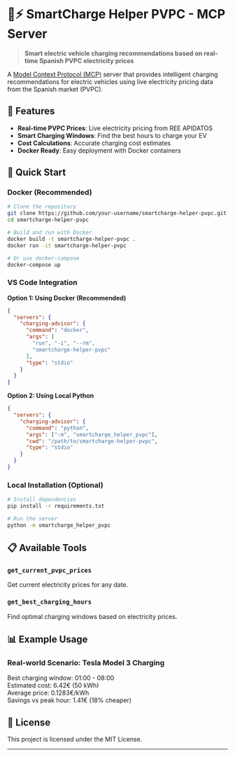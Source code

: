 # 🚗⚡ SmartCharge Helper PVPC - MCP Server

> **Smart electric vehicle charging recommendations based on real-time Spanish PVPC electricity prices**

A [Model Context Protocol (MCP)](https://modelcontextprotocol.io/) server that provides intelligent charging recommendations for electric vehicles using live electricity pricing data from the Spanish market (PVPC).

## 🌟 Features

- **Real-time PVPC Prices**: Live electricity pricing from REE APIDATOS
- **Smart Charging Windows**: Find the best hours to charge your EV
- **Cost Calculations**: Accurate charging cost estimates
- **Docker Ready**: Easy deployment with Docker containers

## 🚀 Quick Start

### Docker (Recommended)

```bash
# Clone the repository
git clone https://github.com/your-username/smartcharge-helper-pvpc.git
cd smartcharge-helper-pvpc

# Build and run with Docker
docker build -t smartcharge-helper-pvpc .
docker run -it smartcharge-helper-pvpc

# Or use docker-compose
docker-compose up
```

### VS Code Integration

**Option 1: Using Docker (Recommended)**
```json
{
  "servers": {
    "charging-advisor": {
      "command": "docker",
      "args": [
        "run", "-i", "--rm",
        "smartcharge-helper-pvpc"
      ],
      "type": "stdio"
    }
  }
}
```

**Option 2: Using Local Python**
```json
{
  "servers": {
    "charging-advisor": {
      "command": "python",
      "args": ["-m", "smartcharge_helper_pvpc"],
      "cwd": "/path/to/smartcharge-helper-pvpc",
      "type": "stdio"
    }
  }
}
```

### Local Installation (Optional)

```bash
# Install dependencies
pip install -r requirements.txt

# Run the server
python -m smartcharge_helper_pvpc
```

## 📋 Available Tools

### `get_current_pvpc_prices`
Get current electricity prices for any date.

### `get_best_charging_hours`
Find optimal charging windows based on electricity prices.

##  📊 Example Usage

### Real-world Scenario: Tesla Model 3 Charging

Best charging window: 01:00 - 08:00  
Estimated cost: 6.42€ (50 kWh)  
Average price: 0.1283€/kWh  
Savings vs peak hour: 1.41€ (18% cheaper)

## 📄 License

This project is licensed under the MIT License.

---

